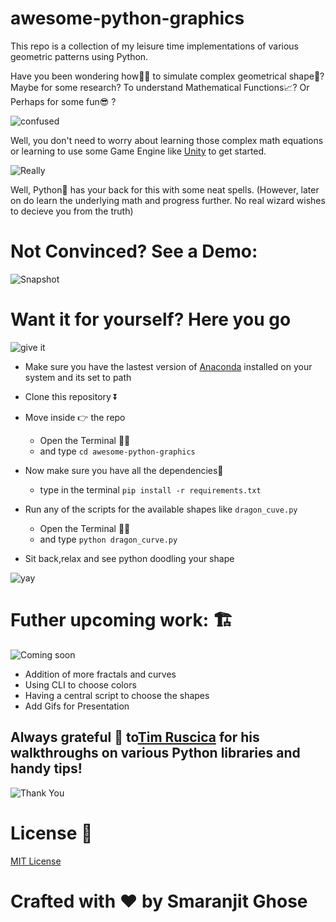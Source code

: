 # awesome-python-graphics

This repo is a collection of my leisure time implementations of various geometric patterns using Python.

Have you been wondering how🤔🤔 to simulate complex geometrical shape🔭? Maybe for some research? To understand Mathematical Functions📈? Or Perhaps for some fun😎 ?

![confused](https://media.giphy.com/media/3o7btPCcdNniyf0ArS/giphy.gif)

Well, you don't need to worry about learning those complex math equations or learning to use some Game Engine like  [Unity](https://unity.com/) to get started.

![Really](https://media.giphy.com/media/oOTTyHRHj0HYY/giphy.gif)

Well, Python🐍 has your back for this with some neat spells. (However, later on do learn the underlying math and progress further. No real wizard wishes to decieve you from the truth)

# Not Convinced? See a Demo:

![Snapshot](https://github.com/smaranjitghose/awesome-python-graphics/blob/master/assets/snapshots/dragon_curve.png)


# Want it for yourself? Here you go

![give it](https://media.giphy.com/media/KamhkkcTtvOJ0FCjnB/giphy.gif)

- Make sure you have the lastest version of [Anaconda](https://www.anaconda.com/distribution/) installed on your system and its set to path
- Clone this repository ⏬
- Move inside 👉 the repo 
    - Open the Terminal 👩‍💻
    - and type ```cd awesome-python-graphics```
- Now make sure you have all the dependencies🧱 
  - type in the terminal
      ```pip install -r requirements.txt```
- Run any of the scripts for the available shapes like ```dragon_cuve.py```
    - Open the Terminal 👩‍💻
    - and type ```python dragon_curve.py```

- Sit back,relax and see python doodling your shape

![yay](https://media.giphy.com/media/OfkGZ5H2H3f8Y/giphy.gif)

# Futher upcoming work: 🏗

![Coming soon](https://media.giphy.com/media/kyLptBNdyMHftuqoNy/giphy.gif)

- Addition of more fractals and curves
- Using CLI to choose colors
- Having a central script to choose the shapes
- Add Gifs for Presentation


## Always grateful 🙏 to[Tim Ruscica](https://www.youtube.com/channel/UC4JX40jDee_tINbkjycV4Sg/featured) for his walkthroughs on various Python libraries and handy tips!

![Thank You](https://media.giphy.com/media/AeWoyE3ZT90YM/giphy.gif)

# License 📜

[MIT License](https://github.com/smaranjitghose/awesome-python-graphics/blob/master/LICENSE)

# **Crafted with ❤ by Smaranjit Ghose**

